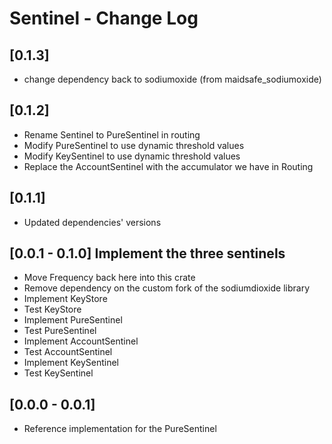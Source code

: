 # Sentinel - Change Log
## [0.1.3]
- change dependency back to sodiumoxide (from maidsafe_sodiumoxide)

## [0.1.2]
- Rename Sentinel to PureSentinel in routing
- Modify PureSentinel to use dynamic threshold values
- Modify KeySentinel to use dynamic threshold values
- Replace the AccountSentinel with the accumulator we have in Routing

## [0.1.1]
- Updated dependencies' versions

## [0.0.1 - 0.1.0] Implement the three sentinels
- Move Frequency back here into this crate
- Remove dependency on the custom fork of the sodiumdioxide library
- Implement KeyStore
- Test KeyStore
- Implement PureSentinel
- Test PureSentinel
- Implement AccountSentinel
- Test AccountSentinel
- Implement KeySentinel
- Test KeySentinel

## [0.0.0 - 0.0.1]
- Reference implementation for the PureSentinel
